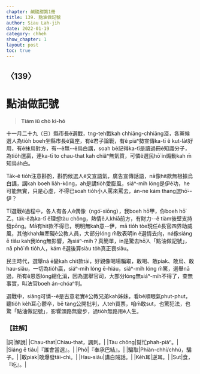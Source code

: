 ```yaml
---
chapter: 鹹酸甜第1冊
title: 139. 點油做記號
author: Siau Lah-jih
date: 2022-01-19
category: chheh
show_chapter: 1
layout: post
toc: true
---
```

  
## 〈139〉
# 點油做記號
>**Tiám iû chò kì-hō**

十一月二十九（日）縣市長ê選戰，tng-teh戰kah chhiāng-chhiāng滾，各黨候選人為tio̍h boeh坐縣市長ê寶座，有ê君子論戰，有ê piàⁿ勢宣傳ka-tī ê kut-la̍t好用，有ê抹烏對方，有--ê無--ê烏白講，soah bē記得ka-tī是讀過冊ê知識分子，為tio̍h選贏，連ka-tī to chau-that kah chiâⁿ無氣質，可憐ê選民hō͘ in煽動kah m̄知烏a̍h白。

Ta̍k-ê tio̍h注意斟酌，斟酌候選人ê文宣語氣，廣告宣傳話語，nā像hit款無根據烏白講，講kah boeh lia̍h-kông，ah是講tio̍h愛膨風，siáⁿ-mih lóng是伊ê功，he可能無實，只是心虛，不得已soah tio̍h小人罵來罵去，án-ne kám thang選hō͘--伊？

Tī選戰ê過程中，各人有各人ê偶像（ngó͘-siōng），我boeh hō͘甲，你boeh hō͘乙，ta̍k-ê為ka-tī ê理想tàu chông，熱情ê人khiā前方，有財力--ê tiàm後壁支持發pōng。Mā有hit款不得已，明明無kah意--伊，mā tio̍h tòe現任ê長官四界助威風，其他khah無牽礙ê公教人員，大部分lóng m̄敢表明in ê選情去向，ná像siáng ē tiâu kah我lóng無影響，為siáⁿ-mih？真簡單，in是驚去hō͘人「點油做記號」，nā phô͘ m̄ tio̍h人，kám ē選後算siàu to̍h真正衰siâu。

民主時代，選舉ná ē變kah chit款tāi，好親像喝場騙取，敢喝、敢piak、敢烏、敢hau-siâu，一切為tio̍h贏，siáⁿ-mih lóng ē-hiáu，siáⁿ-mih lóng m̄驚，選舉nā過，所有ê恩怨lóng總化消，因為選舉官司，大部分lóng無siáⁿ-mih不得了，查無事實，叫法官boeh án-chóaⁿ判。

選戰中，siāng可憐--ê是古意老實ê公教兄弟kah姊妹，看bē順眼氣phut-phut，聽tio̍h ke̍h耳心鬱卒，bē tàng公開批判，人teh買票，咱m̄敢sut，也驚犯法，也驚「點油做記號」，影響頭路無變步，過tio̍h無路用ê人生。

### 【註解】

|詞|解說|
|Chau-that|Chiau-that，諷刺。|
|Tàu chông|幫忙phah-piàⁿ。|
|Siáng ē tiâu|『誰會當選』。|
|Phô͘|『奉承巴結』。|
|騙取|Phiàn-chhí/chhú，騙子。|
|敢piak|敢爆發tāi-chì。|
|Hau-siâu|講白賊話。|
|Ke̍h耳|逆耳。|
|Sut|食，『吃』。|